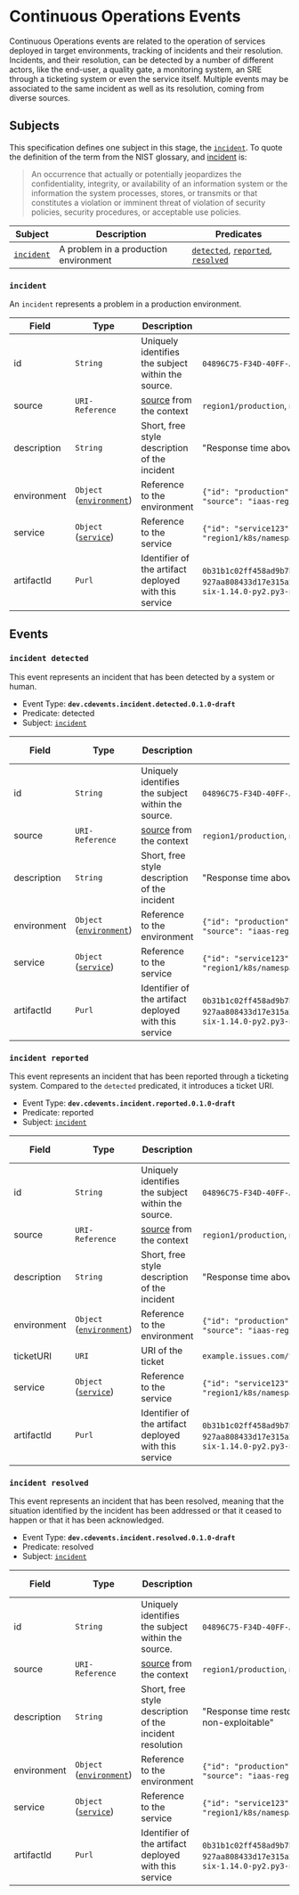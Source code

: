 <!--
---
linkTitle: "Continuous Operations Events"
weight: 70
description: >
   Continuous Operations Events
---
-->
# Continuous Operations Events

Continuous Operations events are related to the operation of services deployed in target environments, tracking of incidents and their resolution. Incidents, and their resolution, can be detected by a number of different actors, like the end-user, a quality gate, a monitoring system, an SRE through a ticketing system or even the service itself.
Multiple events may be associated to the same incident as well as its resolution, coming from diverse sources.

## Subjects

This specification defines one subject in this stage, the [`incident`](#incident). To quote the definition of the term from the NIST glossary, and [incident][] is:

> An occurrence that actually or potentially jeopardizes the confidentiality, integrity, or availability of an information system or the information the system processes, stores, or transmits or that constitutes a violation or imminent threat of violation of security policies, security procedures, or acceptable use policies.

| Subject | Description | Predicates |
|---------|-------------|------------|
| [`incident`](#incident) | A problem in a production environment | [`detected`](#incident-detected), [`reported`](#incident-reported), [`resolved`](#incident-resolved)|

### `incident`

An `incident` represents a problem in a production environment.

| Field | Type | Description | Examples |
|-------|------|-------------|----------|
| id    | `String` | Uniquely identifies the subject within the source. | `04896C75-F34D-40FF-A584-3F2B71CB9D47`, `issue123`, `risk-CVE123` |
| source | `URI-Reference` | [source](../spec.md#source) from the context | `region1/production`, `monitoring-system/metricA`|
| description | `String` | Short, free style description of the incident | "Response time above 10ms", "New CVE-123 detected" |
| environment | `Object` ([`environment`](./continuous-deployment.md#environment)) | Reference to the environment | `{"id": "production"}`, `{"id": "staging"}`, `{"id": "prod123", "source": "iaas-region-1"}` |
| service | `Object` ([`service`](./continuous-deployment.md#service)) | Reference to the service | `{"id": "service123"}`, `{"id": "service123", "source": "region1/k8s/namespace"}` |
| artifactId | `Purl` | Identifier of the artifact deployed with this service |  `0b31b1c02ff458ad9b7b81cbdf8f028bd54699fa151f221d1e8de6817db93427`, `927aa808433d17e315a258b98e2f1a55f8258e0cb782ccb76280646d0dbe17b5`, `six-1.14.0-py2.py3-none-any.whl` |

## Events

### `incident detected`

This event represents an incident that has been detected by a system or human.

- Event Type: __`dev.cdevents.incident.detected.0.1.0-draft`__
- Predicate: detected
- Subject: [`incident`](#incident)

| Field | Type | Description | Examples | Mandatory ✅ |
|-------|------|-------------|----------|----------------------------|
| id    | `String` | Uniquely identifies the subject within the source. | `04896C75-F34D-40FF-A584-3F2B71CB9D47`, `issue123`, `risk-CVE123` | ✅ |
| source | `URI-Reference` | [source](../spec.md#source) from the context | `region1/production`, `monitoring-system/metricA`| |
| description | `String` | Short, free style description of the incident | "Response time above 10ms", "New CVE-123 detected" | |
| environment | `Object` ([`environment`](./continuous-deployment.md#environment)) | Reference to the environment | `{"id": "production"}`, `{"id": "staging"}`, `{"id": "prod123", "source": "iaas-region-1"}` | ✅ |
| service | `Object` ([`service`](./continuous-deployment.md#service)) | Reference to the service | `{"id": "service123"}`, `{"id": "service123", "source": "region1/k8s/namespace"}` | |
| artifactId | `Purl` | Identifier of the artifact deployed with this service |  `0b31b1c02ff458ad9b7b81cbdf8f028bd54699fa151f221d1e8de6817db93427`, `927aa808433d17e315a258b98e2f1a55f8258e0cb782ccb76280646d0dbe17b5`, `six-1.14.0-py2.py3-none-any.whl` | |

### `incident reported`

This event represents an incident that has been reported through a ticketing system. Compared to the `detected` predicated, it introduces a ticket URI.

- Event Type: __`dev.cdevents.incident.reported.0.1.0-draft`__
- Predicate: reported
- Subject: [`incident`](#incident)

| Field | Type | Description | Examples | Mandatory ✅ |
|-------|------|-------------|----------|----------------------------|
| id    | `String` | Uniquely identifies the subject within the source. | `04896C75-F34D-40FF-A584-3F2B71CB9D47`, `issue123`, `risk-CVE123` | ✅ |
| source | `URI-Reference` | [source](../spec.md#source) from the context | `region1/production`, `monitoring-system/metricA`| |
| description | `String` | Short, free style description of the incident | "Response time above 10ms", "New CVE-123 detected" | |
| environment | `Object` ([`environment`](./continuous-deployment.md#environment)) | Reference to the environment | `{"id": "production"}`, `{"id": "staging"}`, `{"id": "prod123", "source": "iaas-region-1"}` | ✅ |
| ticketURI | `URI` | URI of the ticket |  `example.issues.com/ticket123` | ✅ |
| service | `Object` ([`service`](./continuous-deployment.md#service)) | Reference to the service | `{"id": "service123"}`, `{"id": "service123", "source": "region1/k8s/namespace"}` | |
| artifactId | `Purl` | Identifier of the artifact deployed with this service |  `0b31b1c02ff458ad9b7b81cbdf8f028bd54699fa151f221d1e8de6817db93427`, `927aa808433d17e315a258b98e2f1a55f8258e0cb782ccb76280646d0dbe17b5`, `six-1.14.0-py2.py3-none-any.whl` | |

### `incident resolved`

This event represents an incident that has been resolved, meaning that the situation identified by the incident has been addressed or that it ceased to happen or that it has been acknowledged.

- Event Type: __`dev.cdevents.incident.resolved.0.1.0-draft`__
- Predicate: resolved
- Subject: [`incident`](#incident)

| Field | Type | Description | Examples | Mandatory ✅ |
|-------|------|-------------|----------|----------------------------|
| id    | `String` | Uniquely identifies the subject within the source. | `04896C75-F34D-40FF-A584-3F2B71CB9D47`, `issue123`, `risk-CVE123` | ✅ |
| source | `URI-Reference` | [source](../spec.md#source) from the context | `region1/production`, `monitoring-system/metricA`| |
| description | `String` | Short, free style description of the incident resolution | "Response time restored below 10ms", "CVE-123 acknowledged as non-exploitable" | |
| environment | `Object` ([`environment`](./continuous-deployment.md#environment)) | Reference to the environment | `{"id": "production"}`, `{"id": "staging"}`, `{"id": "prod123", "source": "iaas-region-1"}` | ✅ |
| service | `Object` ([`service`](./continuous-deployment.md#service)) | Reference to the service | `{"id": "service123"}`, `{"id": "service123", "source": "region1/k8s/namespace"}` | |
| artifactId | `Purl` | Identifier of the artifact deployed with this service |  `0b31b1c02ff458ad9b7b81cbdf8f028bd54699fa151f221d1e8de6817db93427`, `927aa808433d17e315a258b98e2f1a55f8258e0cb782ccb76280646d0dbe17b5`, `six-1.14.0-py2.py3-none-any.whl` | |

[incident]: https://csrc.nist.gov/glossary/term/incident